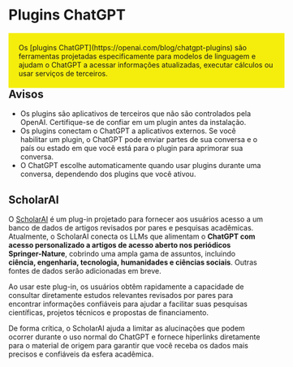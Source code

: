 # Plugins ChatGPT

<div style="width:100%; float:left; background-color:#f5ee0d; padding:20px; margin: 0; margin-bottopn:20px;">Os [plugins ChatGPT](https://openai.com/blog/chatgpt-plugins) são ferramentas projetadas especificamente para modelos de linguagem e ajudam o ChatGPT a acessar informações atualizadas, executar cálculos ou usar serviços de terceiros.</div>

## Avisos
- Os plugins são aplicativos de terceiros que não são controlados pela OpenAI. Certifique-se de confiar em um plugin antes da instalação.
- Os plugins conectam o ChatGPT a aplicativos externos. Se você habilitar um plugin, o ChatGPT pode enviar partes de sua conversa e o país ou estado em que você está para o plugin para aprimorar sua conversa.
- O ChatGPT escolhe automaticamente quando usar plugins durante uma conversa, dependendo dos plugins que você ativou.

## ScholarAI

O [ScholarAI](https://www.linkedin.com/company/scholar-ai/) é um plug-in projetado para fornecer aos usuários acesso a um banco de dados de artigos revisados por pares e pesquisas acadêmicas. Atualmente, o ScholarAI conecta os LLMs que alimentam o **ChatGPT com acesso personalizado a artigos de acesso aberto nos periódicos Springer-Nature**, cobrindo uma ampla gama de assuntos, incluindo **ciência, engenharia, tecnologia, humanidades e ciências sociais**. Outras fontes de dados serão adicionadas em breve.

Ao usar este plug-in, os usuários obtêm rapidamente a capacidade de consultar diretamente estudos relevantes revisados por pares para encontrar informações confiáveis para ajudar a facilitar suas pesquisas científicas, projetos técnicos e propostas de financiamento. 

De forma crítica, o ScholarAI ajuda a limitar as alucinações que podem ocorrer durante o uso normal do ChatGPT e fornece hiperlinks diretamente para o material de origem para garantir que você receba os dados mais precisos e confiáveis da esfera acadêmica.
